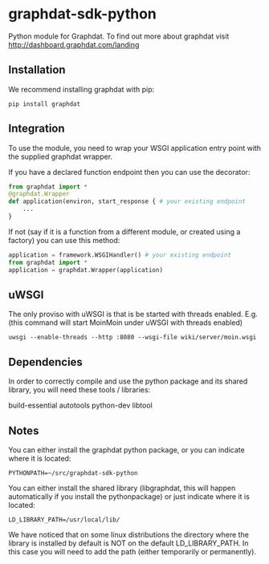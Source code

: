 graphdat-sdk-python
===================

Python module for Graphdat. To find out more about graphdat visit http://dashboard.graphdat.com/landing

Installation
------------

We recommend installing graphdat with pip:

```
pip install graphdat
```


Integration
-----------

To use the module, you need to wrap your WSGI application entry point with the supplied graphdat wrapper.

If you have a declared function endpoint then you can use the decorator:

```python
from graphdat import *
@graphdat.Wrapper
def application(environ, start_response { # your existing endpoint
	...
}
```

If not (say if it is a function from a different module, or created using a factory) you can use this method:

```python
application = framework.WSGIHandler() # your existing endpoint
from graphdat import *
application = graphdat.Wrapper(application)
```

uWSGI
-----

The only proviso with uWSGI is that is be started with threads enabled. E.g. (this command will start MoinMoin under uWSGI with threads enabled)

```
uwsgi --enable-threads --http :8080 --wsgi-file wiki/server/moin.wsgi
```

Dependencies
------------

In order to correctly compile and use the python package and its shared library, you will need these tools / libraries:

build-essential
autotools
python-dev
libtool


Notes
-----

You can either install the graphdat python package, or you can indicate where it is located:

```
PYTHONPATH=~/src/graphdat-sdk-python
```

You can either install the shared library (libgraphdat, this will happen automatically if you install the pythonpackage) or just indicate where it is located:

```
LD_LIBRARY_PATH=/usr/local/lib/
```

We have noticed that on some linux distributions the directory where the library is installed by default is NOT on the default LD_LIBRARY_PATH. In this case you will need to add the path (either temporarily or permanently).
